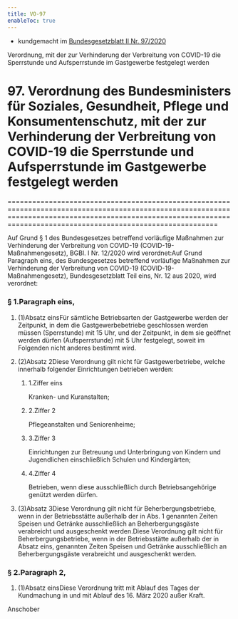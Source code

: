 ```yaml
---
title: VO-97
enableToc: true
---
```


* kundgemacht im [Bundesgesetzblatt II Nr. 97/2020](https://www.ris.bka.gv.at/eli/bgbl/II/2020/97)

Verordnung, mit der zur Verhinderung der Verbreitung von COVID-19 die Sperrstunde und Aufsperrstunde im Gastgewerbe festgelegt werden

# 97\. Verordnung des Bundesministers für Soziales, Gesundheit, Pflege und Konsumentenschutz, mit der zur Verhinderung der Verbreitung von COVID-19 die Sperrstunde und Aufsperrstunde im Gastgewerbe festgelegt werden
=====================================================================================================================================================================================================================

Auf Grund § 1 des Bundesgesetzes betreffend vorläufige Maßnahmen zur Verhinderung der Verbreitung von COVID-19 (COVID-19-Maßnahmengesetz), BGBl. I Nr. 12/2020 wird verordnet:Auf Grund Paragraph eins, des Bundesgesetzes betreffend vorläufige Maßnahmen zur Verhinderung der Verbreitung von COVID-19 (COVID-19-Maßnahmengesetz), Bundesgesetzblatt Teil eins, Nr. 12 aus 2020, wird verordnet:

### § 1.Paragraph eins,

1.  (1)Absatz einsFür sämtliche Betriebsarten der Gastgewerbe werden der Zeitpunkt, in dem die Gastgewerbebetriebe geschlossen werden müssen (Sperrstunde) mit 15 Uhr, und der Zeitpunkt, in dem sie geöffnet werden dürfen (Aufsperrstunde) mit 5 Uhr festgelegt, soweit im Folgenden nicht anderes bestimmt wird.
    
2.  (2)Absatz 2Diese Verordnung gilt nicht für Gastgewerbetriebe, welche innerhalb folgender Einrichtungen betrieben werden:
    
    1.  1.Ziffer eins
        
        Kranken- und Kuranstalten;
        
    2.  2.Ziffer 2
        
        Pflegeanstalten und Seniorenheime;
        
    3.  3.Ziffer 3
        
        Einrichtungen zur Betreuung und Unterbringung von Kindern und Jugendlichen einschließlich Schulen und Kindergärten;
        
    4.  4.Ziffer 4
        
        Betrieben, wenn diese ausschließlich durch Betriebsangehörige genützt werden dürfen.
        
    
3.  (3)Absatz 3Diese Verordnung gilt nicht für Beherbergungsbetriebe, wenn in der Betriebsstätte außerhalb der in Abs. 1 genannten Zeiten Speisen und Getränke ausschließlich an Beherbergungsgäste verabreicht und ausgeschenkt werden.Diese Verordnung gilt nicht für Beherbergungsbetriebe, wenn in der Betriebsstätte außerhalb der in Absatz eins, genannten Zeiten Speisen und Getränke ausschließlich an Beherbergungsgäste verabreicht und ausgeschenkt werden.
    

### § 2.Paragraph 2,

1.  (1)Absatz einsDiese Verordnung tritt mit Ablauf des Tages der Kundmachung in und mit Ablauf des 16. März 2020 außer Kraft.
    

Anschober